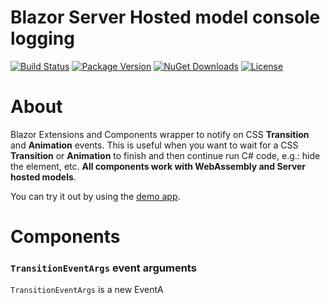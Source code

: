 Blazor Server Hosted model console logging
============
[![Build Status](https://dev.azure.com/major-soft/GitHub/_apis/build/status/blazor-components/blazor-components-build-check)](https://dev.azure.com/major-soft/GitHub/_build/latest?definitionId=6)
[![Package Version](https://img.shields.io/nuget/v/Majorsoft.Blazor.Components.CssEvents?label=Latest%20Version)](https://www.nuget.org/packages/Majorsoft.Blazor.Components.CssEvents/)
[![NuGet Downloads](https://img.shields.io/nuget/dt/Majorsoft.Blazor.Components.CssEvents?label=Downloads)](https://www.nuget.org/packages/Majorsoft.Blazor.Components.CssEvents/)
[![License](https://img.shields.io/badge/License-MIT-green.svg)](https://github.com/majorimi/blazor-components/blob/master/LICENSE)

# About

Blazor Extensions and Components wrapper to notify on CSS **Transition** and **Animation** events.
This is useful when you want to wait for a CSS **Transition** or **Animation** to finish and then continue run C# code, e.g.: hide the element, etc.
 **All components work with WebAssembly and Server hosted models**. 

You can try it out by using the [demo app](https://blazorextensions.z6.web.core.windows.net/cssevents).

# Components



### `TransitionEventArgs` event arguments
`TransitionEventArgs` is a new EventA

